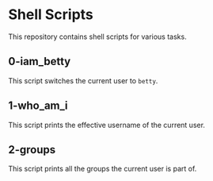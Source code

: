 # Shell Scripts

This repository contains shell scripts for various tasks.

## 0-iam_betty

This script switches the current user to `betty`.

## 1-who_am_i

This script prints the effective username of the current user.

## 2-groups

This script prints all the groups the current user is part of.
